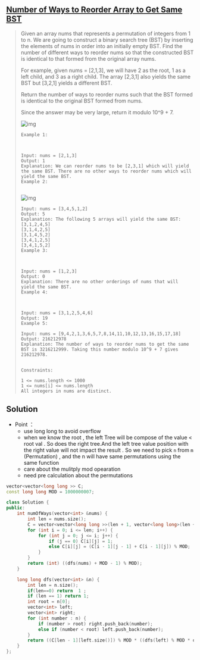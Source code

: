 ## [Number of Ways to Reorder Array to Get Same BST](https://leetcode-cn.com/problems/number-of-ways-to-reorder-array-to-get-same-bst/)

> Given an array nums that represents a permutation of integers from 1 to n. We are going to construct a binary search tree (BST) by inserting the elements of nums in order into an initially empty BST. Find the number of different ways to reorder nums so that the constructed BST is identical to that formed from the original array nums.
>
> For example, given nums = [2,1,3], we will have 2 as the root, 1 as a left child, and 3 as a right child. The array [2,3,1] also yields the same BST but [3,2,1] yields a different BST.
>
> Return the number of ways to reorder nums such that the BST formed is identical to the original BST formed from nums.
>
> Since the answer may be very large, return it modulo 10^9 + 7.
>
>  ![img](https://assets.leetcode.com/uploads/2020/08/12/bb.png)
>
> ```
> Example 1:
> 
> 
> 
> Input: nums = [2,1,3]
> Output: 1
> Explanation: We can reorder nums to be [2,3,1] which will yield the same BST. There are no other ways to reorder nums which will yield the same BST.
> Example 2:
> 
> 
> ```
>
> ![img](https://assets.leetcode.com/uploads/2020/08/12/ex1.png)
>
> ```
> Input: nums = [3,4,5,1,2]
> Output: 5
> Explanation: The following 5 arrays will yield the same BST: 
> [3,1,2,4,5]
> [3,1,4,2,5]
> [3,1,4,5,2]
> [3,4,1,2,5]
> [3,4,1,5,2]
> Example 3:
> 
> 
> 
> Input: nums = [1,2,3]
> Output: 0
> Explanation: There are no other orderings of nums that will yield the same BST.
> Example 4:
> 
> 
> 
> Input: nums = [3,1,2,5,4,6]
> Output: 19
> Example 5:
> 
> Input: nums = [9,4,2,1,3,6,5,7,8,14,11,10,12,13,16,15,17,18]
> Output: 216212978
> Explanation: The number of ways to reorder nums to get the same BST is 3216212999. Taking this number modulo 10^9 + 7 gives 216212978.
> 
> 
> Constraints:
> 
> 1 <= nums.length <= 1000
> 1 <= nums[i] <= nums.length
> All integers in nums are distinct.
> ```

## Solution

* Point ： 
  * use long long to avoid overflow
  * when we know the root , the left Tree will be compose of the value < root val . So does the right tree.And the left tree value position with the right value will not impact the result . So we need to pick  ``` n ``` from ```m```  (Permutation) , and the n will have same permutations using the same function 
  * care about the    mulitply mod opearation 
  * need pre calculation about the permutations 

```c++
vector<vector<long long >> C;
const long long MOD = 1000000007;

class Solution {
public:
    int numOfWays(vector<int> &nums) {
        int len = nums.size();
        C = vector<vector<long long >>(len + 1, vector<long long>(len + 1, 0));
        for (int i = 0; i <= len; i++) {
            for (int j = 0; j <= i; j++) {
                if (j == 0) C[i][j] = 1;
                else C[i][j] = (C[i - 1][j - 1] + C[i - 1][j]) % MOD;
            }
        }
        return (int) ((dfs(nums) + MOD - 1) % MOD);
    }

    long long dfs(vector<int> &n) {
        int len = n.size();
        if(len==0) return  1 ;
        if (len == 1) return 1;
        int root = n[0];
        vector<int> left;
        vector<int> right;
        for (int number : n) {
            if (number > root) right.push_back(number);
            else if (number < root) left.push_back(number);
        }
        return ((C[len - 1][left.size()]) % MOD * ((dfs(left) % MOD * dfs(right) % MOD) % MOD)%MOD) % MOD;
    }
};
```

